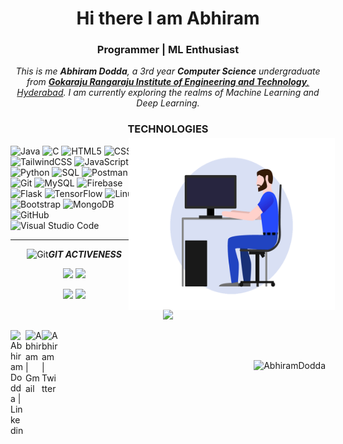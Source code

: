 
<h1 align="center">Hi there I am Abhiram</h1>

<!-- <p align="center"> -->
<h3 align="center" color="green"> Programmer | ML Enthusiast </h3>
<!-- </p> -->


<p align="center">
    <em>
        This is me <b>Abhiram Dodda</b>, a 3rd year <b>Computer Science</b> undergraduate from <a href="https://www.griet.ac.in/" color="white"> <b>Gokaraju Rangaraju Institute of Engineering and Technology</b>, Hyderabad</a>. I am currently exploring the realms of Machine Learning and Deep Learning.
        <br>
    </em>
</p>



<h3 align="center">TECHNOLOGIES</h3>

<img src="https://github.com/kvenkatamar/kvenkatamar/blob/main/skills3.gif?raw=true" width="300px" height="250px" align="right" style="transform: scale(1.1)">

![Java](https://img.shields.io/badge/java-%23ED8B00.svg?style=for-the-badge&logo=java&logoColor=white)
![C](https://img.shields.io/badge/c-%2300599C.svg?style=for-the-badge&logo=c&logoColor=white)
![HTML5](https://img.shields.io/badge/html5-%23E34F26.svg?style=for-the-badge&logo=html5&logoColor=white)
![CSS3](https://img.shields.io/badge/css3-%231572B6.svg?style=for-the-badge&logo=css3&logoColor=white)
![TailwindCSS](https://img.shields.io/badge/tailwindcss-%2338B2AC.svg?style=for-the-badge&logo=tailwind-css&logoColor=white) 
![JavaScript](https://img.shields.io/badge/javascript-%23323330.svg?style=for-the-badge&logo=javascript&logoColor=%23F7DF1E)
![Python](https://img.shields.io/badge/python-3670A0?style=for-the-badge&logo=python&logoColor=ffdd54)
![SQL](https://img.shields.io/badge/SQL-%23E89E0C.svg?style=for-the-badge&logo=sql&logoColor=white)
![Postman](https://img.shields.io/badge/Postman-FF6C37?style=for-the-badge&logo=postman&logoColor=white)
![Git](https://img.shields.io/badge/git-%23F05033.svg?style=for-the-badge&logo=git&logoColor=white)
![MySQL](https://img.shields.io/badge/MySQL-%2300599C.svg?style=for-the-badge&logo=mysql&logoColor=white)
![Firebase](https://img.shields.io/badge/firebase-%23039BE5.svg?style=for-the-badge&logo=firebase)
![Flask](https://img.shields.io/badge/Flask-%23000000.svg?style=for-the-badge&logo=flask&logoColor=white)
![TensorFlow](https://img.shields.io/badge/TensorFlow-%23FF6F00.svg?style=for-the-badge&logo=tensorflow&logoColor=white)
![Linux](https://img.shields.io/badge/Linux-%23FCC624.svg?style=for-the-badge&logo=linux&logoColor=black)
![Bootstrap](https://img.shields.io/badge/Bootstrap-%23563D7C.svg?style=for-the-badge&logo=bootstrap&logoColor=white)
![MongoDB](https://img.shields.io/badge/MongoDB-%2347A248.svg?style=for-the-badge&logo=mongodb&logoColor=white)
![GitHub](https://img.shields.io/badge/GitHub-%23181717.svg?style=for-the-badge&logo=github&logoColor=white)
![Visual Studio Code](https://img.shields.io/badge/Visual_Studio_Code-%23007ACC.svg?style=for-the-badge&logo=visual-studio-code&logoColor=white)
<br>

<!-- <h4>🛠️ Technologies:</h4> -->

<hr>

<p align="center">
 <img src="https://media.giphy.com/media/W5eoZHPpUx9sapR0eu/giphy.gif" width="30px" height="30px" alt="Git"/><i><b>GIT ACTIVENESS</b></i>
</p>

<p align="center">
    <img src="https://github-readme-stats.vercel.app/api?username=AbhiramDodda&show_icons=true&theme=github_dark&hide_border=true" width="400px"/>
    <img src="https://github-readme-streak-stats.herokuapp.com/?user=AbhiramDodda&theme=github-dark-blue&hide_border=true" width="420px"/>
</p>
<p align="center">
    <img src="https://github-readme-stats.vercel.app/api/top-langs/?username=AbhiramDodda&theme=algolia&layout=compact" width="270px"/>
    <img src="https://github-profile-summary-cards.vercel.app/api/cards/profile-details?username=AbhiramDodda&theme=github_dark" width="520px"/>
</p>

<p align="center">
    <a href="https://leetcode.com/abhiramdodda" style="display: inline-block">
        <img width="40%" src="https://leetcode.card.workers.dev/abhiramdodda?theme=dark&font=baloo&extension=null&border=2&border_radius=8">
    </a>
</p>

</hr>

<a href="https://www.linkedin.com/in/abhiramdodda">
   <img align="left" alt="Abhiram Dodda | Linkedin" width="24px" src="https://www.vectorlogo.zone/logos/linkedin/linkedin-icon.svg" />
</a>
<a href="mailto:abhiramdodda@gmail.com">
    <img align="left" alt="Abhiram | Gmail" width="26px" src="https://www.vectorlogo.zone/logos/gmail/gmail-icon.svg" />
</a>
<a href="https://twitter.com/DoddaAbhiram">
    <img align="left" alt="Abhiram | Twitter" width="26px" src="https://www.vectorlogo.zone/logos/twitter/twitter-official.svg" />
</a>

<br>
<br>

<p align="right" > <img src="https://komarev.com/ghpvc/?username=AbhiramDodda&label=Profile%20views&color=0e75b6&style=flat" alt="AbhiramDodda" /> </p>
